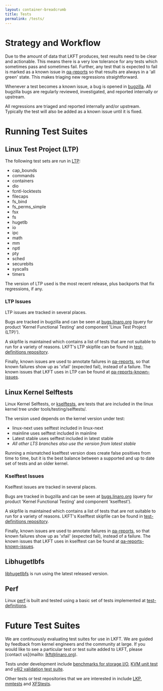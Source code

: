 ```yaml
---
layout: container-breadcrumb
title: Tests
permalink: /tests/
---
```


# Strategy and Workflow

Due to the amount of data that LKFT produces, test results need to be clear and
actionable. This means there is a very low tolerance for any tests which
sometimes pass and sometimes fail. Further, any test that is expected to fail
is marked as a known issue in [qa-reports](https://qa-reports.linaro.org/lkft/)
so that results are always in a 'all green' state. This makes triaging new
regressions straightforward.

Whenever a test becomes a known issue, a bug is opened in
[bugzilla](https://bugs.linaro.org/buglist.cgi?bug_status=__open__&list_id=17922&order=Importance&product=Kernel%20Functional%20Testing&query_format=specific).
All bugzilla bugs are regularly reviewed, investigated, and reported internally
or upstream.

All regressions are triaged and reported internally and/or upstream. Typically
the test will also be added as a known issue until it is fixed.

# Running Test Suites

## Linux Test Project (LTP)

The following test sets are run in
[LTP](https://github.com/linux-test-project/ltp):

- cap_bounds
- commands
- containers
- dio
- fcntl-locktests
- filecaps
- fs_bind
- fs_perms_simple
- fsx
- fs
- hugetlb
- io
- ipc
- math
- mm
- nptl
- pty
- sched
- securebits
- syscalls
- timers

The version of LTP used is the most recent release, plus backports that fix
regressions, if any.

### LTP Issues

LTP issues are tracked in several places.

Bugs are tracked in bugzilla and can be seen at
[bugs.linaro.org](https://bugs.linaro.org/buglist.cgi?bug_status=UNCONFIRMED&bug_status=CONFIRMED&bug_status=IN_PROGRESS&component=Linux%20Test%20Project%20%28LTP%29&list_id=20398&product=Kernel%20Functional%20Testing&query_format=advanced&resolution=---)
(query for product 'Kernel Functional Testing' and component 'Linux Test
Project (LTP)').

A skipfile is maintained which contains a list of tests that are not suitable
to run for a variety of reasons. LKFT's LTP skipfile can be found in
[test-definitions
repository](https://git.linaro.org/qa/test-definitions.git/tree/automated/linux/ltp/skipfile-lkft.yaml).

Finally, known issues are used to annotate failures in
[qa-reports](https://qa-reports.linaro.org/lkft/), so that known failures show
up as 'xfail' (expected fail), instead of a failure. The known issues that LKFT
uses in LTP can be found at
[qa-reports-known-issues](https://github.com/Linaro/qa-reports-known-issues/blob/master/ltp-production.yaml).


## Linux Kernel Selftests

Linux Kernel Selftests, or
[kselftests](https://www.kernel.org/doc/Documentation/kselftest.txt), are tests
that are included in the linux kernel tree under tools/testing/selftests/.

The version used depends on the kernel version under test:
- linux-next uses selftest included in linux-next
- mainline uses selftest included in mainline
- Latest stable uses selftest included in latest stable
- *All other LTS branches also use the version from latest stable*

Running a mismatched kselftest version does create false positives from time to
time, but it is the best balance between a supported and up to date set of
tests and an older kernel.

### Kselftest Issues

Kselftest issues are tracked in several places.

Bugs are tracked in bugzilla and can be seen at
[bugs.linaro.org](https://bugs.linaro.org/buglist.cgi?bug_status=UNCONFIRMED&bug_status=CONFIRMED&bug_status=IN_PROGRESS&component=kselftest&list_id=20399&product=Kernel%20Functional%20Testing&query_format=advanced&resolution=---)
(query for product 'Kernel Functional Testing' and component 'kselftest').

A skipfile is maintained which contains a list of tests that are not suitable to run for a variety of reasons. LKFT's Kselftest skipfile can be found in [test-definitions repository](https://git.linaro.org/qa/test-definitions.git/tree/automated/linux/kselftest/skipfile-lkft.yaml).

Finally, known issues are used to annotate failures in
[qa-reports](https://qa-reports.linaro.org/lkft/), so that known failures show
up as 'xfail' (expected fail), instead of a failure. The known issues that LKFT
uses in kselftest can be found at
[qa-reports-known-issues](https://github.com/Linaro/qa-reports-known-issues/blob/master/kselftests-production.yaml).


## Libhugetlbfs

[libhugetlbfs](https://github.com/libhugetlbfs/libhugetlbfs) is run using the
latest released version.

## Perf

Linux [perf](https://perf.wiki.kernel.org/index.php/Main_Page) is built and
tested using a basic set of tests implemented at
[test-definitions](https://github.com/Linaro/test-definitions/tree/master/automated/linux/perf).

# Future Test Suites

We are continuously evaluating test suites for use in LKFT. We are guided by
feedback from kernel engineers and the community at large. If you would like to
see a particular test or test suite added to LKFT, please [contact us](mailto:
lkft@linaro.org).

Tests under development include [benchmarks for storage
I/O](https://github.com/algodev-github/S), [KVM unit
test](https://git.kernel.org/pub/scm/virt/kvm/kvm-unit-tests.git) and [v4l2
validation test suite](https://linuxtv.org/wiki/index.php/V4L_Test_Suite).

Other tests or test repositories that we are interested in include
[LKP](https://github.com/intel/lkp-tests),
[mmtests](https://github.com/gormanm/mmtests) and
[XFStests](http://xfs.org/index.php/Main_Page).

